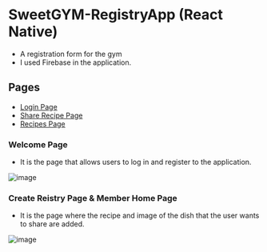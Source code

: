 # SweetGYM-RegistryApp (React Native)
- A registration form for the gym
- I used Firebase in the application.



## Pages
- <a href ='#Welcome Page'> Login Page </a>
- <a href ='#Create Reistry Page'> Share Recipe Page </a>
- <a href ='#Member Home Page'> Recipes Page </a>

### Welcome Page
- It is the page that allows users to log in and register to the application.

![image](https://github.com/elifgenc728/SweetGYM-RegistryApp/assets/76621852/4ccfc865-db93-4b3b-9bd8-4dfb2e37b2c4)


### Create Reistry Page & Member Home Page
- It is the page where the recipe and image of the dish that the user wants to share are added.

![image](https://github.com/elifgenc728/SweetGYM-RegistryApp/assets/76621852/24e87628-a9a1-4a73-9d4d-e0ee60f2b29a) 




